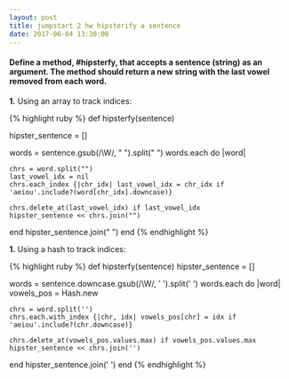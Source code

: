 ```yaml
---
layout: post
title: jumpstart 2 hw hipsterify a sentence
date: 2017-06-04 13:30:00
---
```


<h4>Define a method, #hipsterfy, that accepts a sentence (string) as an argument.
The method should return a new string with the last vowel removed from each word.</h4>

<p><strong>1.</strong> Using an array to track indices:</p>

{% highlight ruby %}
def hipsterfy(sentence)

  hipster_sentence = []

  words = sentence.gsub(/\W/, " ").split(" ")
  words.each do |word|

    chrs = word.split("")
    last_vowel_idx = nil
    chrs.each_index {|chr_idx| last_vowel_idx = chr_idx if 'aeiou'.include?(word[chr_idx].downcase)}

    chrs.delete_at(last_vowel_idx) if last_vowel_idx
    hipster_sentence << chrs.join("")

  end
  hipster_sentence.join(" ")
end
{% endhighlight %}

<p><strong>1.</strong> Using a hash to track indices:</p>

{% highlight ruby %}
def hipsterfy(sentence)
  hipster_sentence = []

  words = sentence.downcase.gsub(/\W/, ' ').split(' ')
  words.each do |word|
    vowels_pos = Hash.new

    chrs = word.split('')
    chrs.each.with_index {|chr, idx| vowels_pos[chr] = idx if 'aeiou'.include?(chr.downcase)}

    chrs.delete_at(vowels_pos.values.max) if vowels_pos.values.max
    hipster_sentence << chrs.join('')

  end
  hipster_sentence.join(' ')
end
{% endhighlight %}
